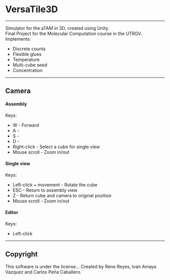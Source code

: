 # VersaTile3D
---
Simulator for the aTAM in 3D, created using Unity.  
Final Project for the Molecular Computation course in the UTRGV.  
Implements:

- Discrete counts
- Flexible glues
- Temperature
- Multi-cube seed
- Concentration

---
## Camera
#### Assembly
Keys:
- W - Forward
- A -
- S -
- D -
- Right-click - Select a cube for single view
- Mouse scroll - Zoom in/out

#### Single view
Keys:
- Left-click + movement - Rotate the cube
- ESC - Return to assembly view
- Z - Return cube and camera to original position
- Mouse scroll - Zoom in/out

#### Editor
Keys:
- Left-click

---
## Copyright
This software is under the license...
Created by Rene Reyes, Ivan Amaya Vazquez and Carlos Peña Caballero.
